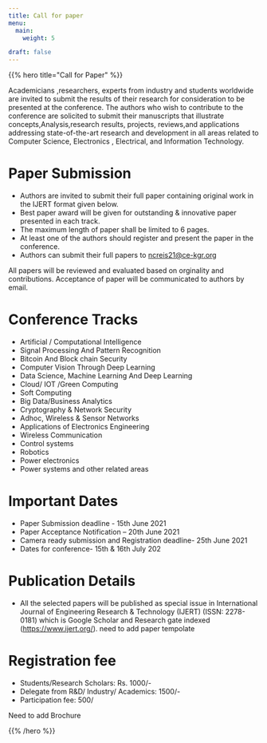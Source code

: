 ```yaml
---
title: Call for paper
menu:
  main:
    weight: 5

draft: false    
---
```


{{% hero title="Call for Paper" %}}
<!-- TODO: filter and search -->
Academicians ,researchers, experts from industry and students worldwide are invited to submit 
the results of their research for consideration to be presented at the conference. The authors 
who wish to contribute to the conference are solicited to submit their manuscripts that illustrate 
concepts,Analysis,research results, projects, reviews,and applications addressing state-of-the-art 
research and development in all areas related to Computer Science, Electronics , Electrical, and
Information Technology.


# Paper Submission

* Authors are invited to submit their full paper containing original work in
the IJERT format given below. 
* Best paper award will be given for outstanding & innovative paper
presented in each track.
* The maximum length of paper shall be limited to 6 pages. 
* At least one of the authors should register and present the paper in the
conference. 
* Authors can submit their full papers to ncreis21@ce-kgr.org

All papers will be reviewed and evaluated based on orginality and contributions. Acceptance 
of paper will be communicated to authors by email.

# Conference Tracks
* Artificial / Computational Intelligence
* Signal Processing And Pattern Recognition
* Bitcoin And Block chain Security
* Computer Vision Through Deep Learning
*  Data Science, Machine Learning And Deep Learning 
* Cloud/ IOT /Green Computing
* Soft Computing
* Big Data/Business Analytics
* Cryptography & Network Security
* Adhoc, Wireless & Sensor Networks
* Applications of Electronics Engineering
* Wireless Communication
* Control systems
* Robotics
* Power electronics 
* Power systems and other related areas

# Important Dates
* Paper Submission deadline - 15th June 2021
* Paper Acceptance Notification – 20th June 2021
* Camera ready submission and Registration deadline- 25th June 2021
* Dates for conference- 15th & 16th July 202

# Publication Details
* All the selected papers will be published as special
issue in International Journal of Engineering Research & Technology 
(IJERT) (ISSN: 2278-0181) which is Google Scholar and Research gate 
indexed (https://www.ijert.org/).
need to add paper tempolate

# Registration fee
* Students/Research Scholars: Rs. 1000/-
* Delegate from R&D/ Industry/ Academics: 1500/-
* Participation fee: 500/

Need to add Brochure

{{% /hero %}}

